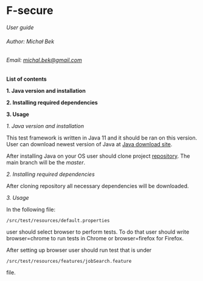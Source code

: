 # F-secure
_User guide_
###### Author: Michał Bek
###### Email: michal.bek@gmail.com


**List of contents**

**1. Java version and installation**

**2. Installing required dependencies**

**3. Usage**

_1. Java version and installation_

This test framework is written in Java 11 and it should be ran on 
this version. User can download newest version of Java at 
[Java download site](https://jdk.java.net/11/).

After installing Java on your OS user should clone project 
[repository](https://github.com/PyShaman/F-secure-Java.git).
The main branch will be the _master_.

_2. Installing required dependencies_

After cloning repository all necessary dependencies will be downloaded.

_3. Usage_

In the following file:

```
/src/test/resources/default.properties
```

user should select browser to perform tests. To do that user should 
write browser=chrome to run tests in Chrome or browser=firefox for Firefox.

After setting up browser user should run test that is under
```
/src/test/resources/features/jobSearch.feature
```
file.
